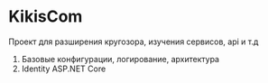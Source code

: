 # KikisCom
Проект для разширения кругозора, изучения сервисов, api и т.д
1. Базовые конфигурации, логирование, архитектура
2. Identity ASP.NET Core
